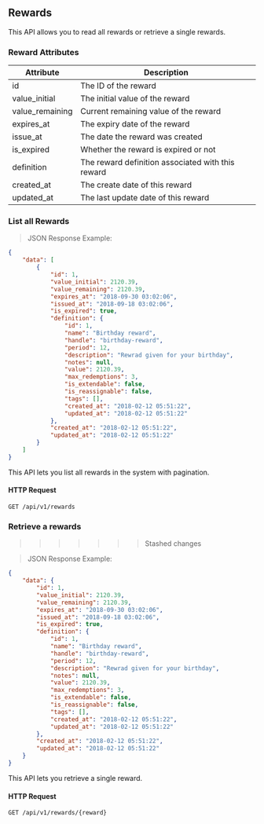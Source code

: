 ## Rewards

This API allows you to read all rewards or retrieve a single rewards.

### Reward Attributes

| Attribute            | Description                                       |
|----------------------|---------------------------------------------------|
| id                   | The ID of the reward                              |
| value_initial        | The initial value of the reward                   |
| value_remaining      | Current remaining value of the reward             |
| expires_at           | The expiry date of the reward                     |
| issue_at             | The date the reward was created                   |
| is_expired           | Whether the reward is expired or not              |
| definition           | The reward definition associated with this reward |
| created_at           | The create date of this reward                    |
| updated_at           | The last update date of this reward               |




### List all Rewards

> JSON Response Example:
                
```json
{
    "data": [
        {
            "id": 1,
            "value_initial": 2120.39,
            "value_remaining": 2120.39,
            "expires_at": "2018-09-30 03:02:06",
            "issued_at": "2018-09-18 03:02:06",
            "is_expired": true,
            "definition": {
                "id": 1,
                "name": "Birthday reward",
                "handle": "birthday-reward",
                "period": 12,
                "description": "Rewrad given for your birthday",
                "notes": null,
                "value": 2120.39,
                "max_redemptions": 3,
                "is_extendable": false,
                "is_reassignable": false,
                "tags": [],
                "created_at": "2018-02-12 05:51:22",
                "updated_at": "2018-02-12 05:51:22"
            },
            "created_at": "2018-02-12 05:51:22",
            "updated_at": "2018-02-12 05:51:22"
        }
    ]
}
```

This API lets you list all rewards in the system with pagination.

#### HTTP Request

`GET /api/v1/rewards`

### Retrieve a rewards
>>>>>>> Stashed changes

> JSON Response Example:
                
```json
{
    "data": {
        "id": 1,
        "value_initial": 2120.39,
        "value_remaining": 2120.39,
        "expires_at": "2018-09-30 03:02:06",
        "issued_at": "2018-09-18 03:02:06",
        "is_expired": true,
        "definition": {
            "id": 1,
            "name": "Birthday reward",
            "handle": "birthday-reward",
            "period": 12,
            "description": "Rewrad given for your birthday",
            "notes": null,
            "value": 2120.39,
            "max_redemptions": 3,
            "is_extendable": false,
            "is_reassignable": false,
            "tags": [],
            "created_at": "2018-02-12 05:51:22",
            "updated_at": "2018-02-12 05:51:22"
        },
        "created_at": "2018-02-12 05:51:22",
        "updated_at": "2018-02-12 05:51:22"
    }
}
```

This API lets you retrieve a single reward.

#### HTTP Request

`GET /api/v1/rewards/{reward}`
